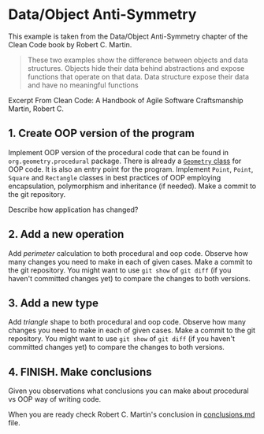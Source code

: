 # Data/Object Anti-Symmetry

This example is taken from the Data/Object Anti-Symmetry chapter of the Clean Code book by Robert C. Martin. 

> These two examples show the difference between objects and data structures. Objects hide their data behind abstractions and expose functions that operate on that data. Data structure expose their data and have no meaningful functions

Excerpt From
Clean Code: A Handbook of Agile Software Craftsmanship
Martin, Robert C.

## 1. Create OOP version of the program

Implement OOP version of the procedural code that can be found in `org.geometry.procedural` package.
There is already a [`Geometry` class](./src/main/java/org/geomerty/oop/Geometry.java) for OOP code. It is also an entry point for the program.
Implement `Point`, `Point`, `Square` and `Rectangle` classes in best practices of OOP employing encapsulation, polymorphism and inheritance (if needed).
Make a commit to the git repository.

Describe how application has changed?

## 2. Add a new operation

Add *perimeter* calculation to both procedural and oop code. Observe how many changes you need to make in each of given cases.
Make a commit to the git repository.
You might want to use `git show` of `git diff` (if you haven't committed changes yet) to compare the changes to both versions.

## 3. Add a new type

Add *triangle* shape to both procedural and oop code. Observe how many changes you need to make in each of given cases.
Make a commit to the git repository.
You might want to use `git show` of `git diff` (if you haven't committed changes yet) to compare the changes to both versions.

## 4. FINISH. Make conclusions

Given you observations what conclusions you can make about procedural vs OOP way of writing code.

When you are ready check Robert C. Martin's conclusion in [conclusions.md](./conclusions.md) file.
